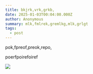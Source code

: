 ```yaml
---
title: bkjrk,vrk,grkb,
date: 2025-01-03T00:04:00.000Z
author: Anonymous
summary: mlk,fmlrek,gremlkg,mlk,grlgt
tags:
  - post
---
```

pok,fpreof,preok,repo,

poerfpoirefoiref

![](/static/img/logo.png)

